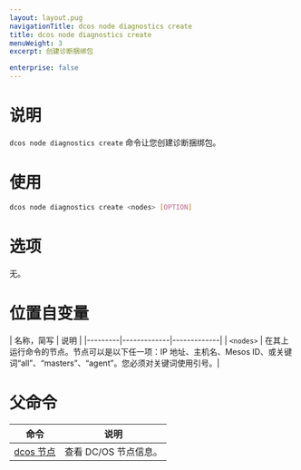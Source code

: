 ```yaml
---
layout: layout.pug
navigationTitle: dcos node diagnostics create
title: dcos node diagnostics create
menuWeight: 3
excerpt: 创建诊断捆绑包

enterprise: false
---
```




# 说明
`dcos node diagnostics create` 命令让您创建诊断捆绑包。

# 使用

```bash
dcos node diagnostics create <nodes> [OPTION]
```

# 选项

无。

# 位置自变量

| 名称，简写 | 说明 |
|---------|-------------|-------------|
| `<nodes>` | 在其上运行命令的节点。节点可以是以下任一项：IP 地址、主机名、Mesos ID、或关键词“all”、“masters”、“agent”。您必须对关键词使用引号。|

# 父命令

| 命令 | 说明 |
|---------|-------------|
| [dcos 节点](/dcos/cn/1.11/cli/command-reference/dcos-node/) | 查看 DC/OS 节点信息。|

